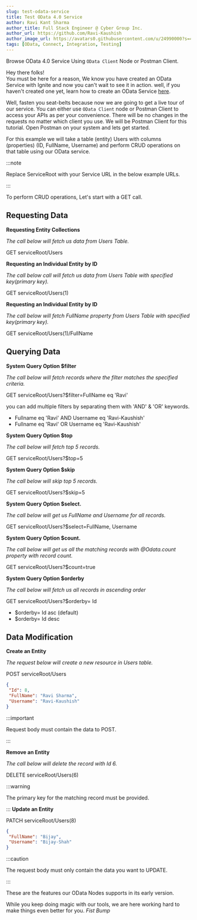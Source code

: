 ```yaml
---
slug: test-odata-service
title: Test OData 4.0 Service
author: Ravi Kant Sharma
author_title: Full Stack Engineer @ Cyber Group Inc.
author_url: https://github.com/Ravi-Kaushish
author_image_url: https://avatars0.githubusercontent.com/u/24990000?s=400&u=dbce2090b78b7108c7cbad0d1bf8fa2c8044c9d8&v=4
tags: [OData, Connect, Integration, Testing]
---
```


Browse OData 4.0 Service Using `OData Client` Node or Postman Client.

Hey there folks!<br />You must be here for a reason, We know you have created an OData Service with Ignite and now you can't wait to see it in action. well, if you haven't created one yet, learn how to create an OData Service [here](/blog/create-odata-service).

Well, fasten you seat-belts because now we are going to get a live tour of our service.
You can either use `OData Client` node or Postman Client to access your APIs as per your convenience. There will be no changes in the requests no matter which client you use. We will be Postman Client for this tutorial.
Open Postman on your system and lets get started.

For this example we will take a table (entity) Users with columns (properties) (ID, FullName, Username) and perform CRUD operations on that table using our OData service. 

:::note

Replace ServiceRoot with your Service URL in the below example URLs.

:::

To perform CRUD operations, Let's start with a GET call.

## Requesting Data

<b>Requesting Entity Collections</b>

_The call below will fetch us data from Users Table._

GET serviceRoot/Users

<b>Requesting an Individual Entity by ID</b>

_The call below call will fetch us data from Users Table with specified key(primary key)._

GET serviceRoot/Users(1)

<b>Requesting an Individual Entity by ID</b>

_The call below will fetch FullName property from Users Table with specified key(primary key)._

GET serviceRoot/Users(1)/FullName

## Querying Data

<b>System Query Option $filter</b>

_The call below will fetch records where the filter matches the specified criteria._

GET serviceRoot/Users?$filter=FullName eq 'Ravi'

you can add multiple filters by separating them with 'AND' & 'OR' keywords.

* Fullname eq 'Ravi' AND Username eq 'Ravi-Kaushish'
* Fullname eq 'Ravi' OR Username eq 'Ravi-Kaushish'

<b>System Query Option $top</b>

_The call below will fetch top 5 records._

GET serviceRoot/Users?$top=5

<b>System Query Option $skip</b>

_The call below will skip top 5 records._

GET serviceRoot/Users?$skip=5

<b>System Query Option $select.</b>

_The call below will get us FullName and Username for all records._

GET serviceRoot/Users?$select=FullName, Username

<b>System Query Option $count.</b>

_The call below will get us all the matching records with @Odata.count property with record count._

GET serviceRoot/Users?$count=true

<b>System Query Option $orderby</b>

_The call below will fetch us all records in ascending order_

GET serviceRoot/Users?$orderby= Id

* $orderby= Id asc (default)
* $orderby= Id desc

## Data Modification

<b>Create an Entity</b>

_The request below will create a new resource in Users table._

POST serviceRoot/Users

```json
{
 "Id": 8,
 "FullName": "Ravi Sharma",
 "Username": "Ravi-Kaushish"
}
```

:::important

Request body must contain the data to POST.

:::

<b>Remove an Entity</b>

_The call below will delete the record with Id 6._

DELETE serviceRoot/Users(6)

:::warning

The primary key for the matching record must be provided.

:::
<b>Update an Entity</b>

PATCH serviceRoot/Users(8)

```json
{
 "FullName": "Bijay",
 "Username": "Bijay-Shah"
}
```

:::caution

The request body must only contain the data you want to UPDATE.

:::

These are the features our OData Nodes supports in its early version.

While you keep doing magic with our tools, we are here working hard to make things even better for you. *Fist Bump*

